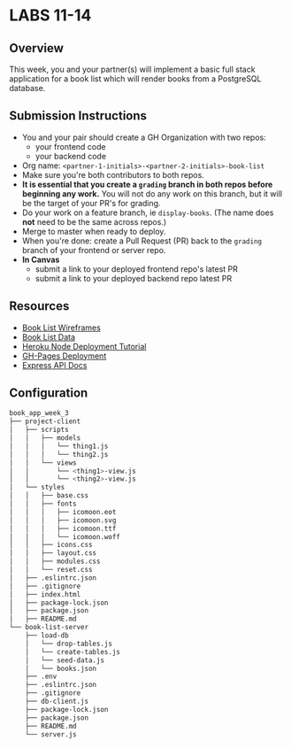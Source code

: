 # LABS 11-14

## Overview
This week, you and your partner(s) will implement a basic full stack application for a book list which will render books from a PostgreSQL database.

## Submission Instructions

- You and your pair should create a GH Organization with two repos: 
    - your frontend code
    - your backend code
- Org name: `<partner-1-initials>-<partner-2-initials>-book-list`
- Make sure you're both contributors to both repos.
- **It is essential that you create a `grading` branch in both repos before beginning any work.** You will not do any work on this branch, but it will be the target of your PR's for grading.
- Do your work on a feature branch, ie `display-books`. (The name does **not** need to be the same across repos.)
- Merge to master when ready to deploy.
- When you're done: create a Pull Request (PR) back to the `grading` branch of your frontend or server repo.
- **In Canvas**
    - submit a link to your deployed frontend repo's latest PR
    - submit a link to your deployed backend repo latest PR

## Resources
- [Book List Wireframes](./wireframes)
- [Book List Data](./data)
- [Heroku Node Deployment Tutorial](https://devcenter.heroku.com/categories/nodejs)
- [GH-Pages Deployment](https://pages.github.com/)
- [Express API Docs](http://expressjs.com/en/4x/api.html)

## Configuration

```sh
book_app_week_3
├── project-client
│   ├── scripts
│   │   ├── models
│   │   │   └── thing1.js
│   │   │   └── thing2.js
│   │   └── views
│   │       └── <thing1>-view.js
│   │       └── <thing2>-view.js
│   └── styles
│   │   ├── base.css
│   │   ├── fonts
│   │   │   ├── icomoon.eot
│   │   │   ├── icomoon.svg
│   │   │   ├── icomoon.ttf
│   │   │   └── icomoon.woff
│   │   ├── icons.css
│   │   ├── layout.css
│   │   ├── modules.css
│   │   └── reset.css
│   ├── .eslintrc.json
│   ├── .gitignore
│   ├── index.html
│   ├── package-lock.json
│   ├── package.json
│   ├── README.md
└── book-list-server
    ├── load-db
    │   └── drop-tables.js
    │   └── create-tables.js
    │   └── seed-data.js
    │   └── books.json
    ├── .env
    ├── .eslintrc.json
    ├── .gitignore
    ├── db-client.js
    ├── package-lock.json
    ├── package.json
    ├── README.md
    └── server.js
```
